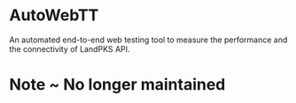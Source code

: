 # AutoWebTT
An automated end-to-end web testing tool to measure the performance and the connectivity of LandPKS API.

# Note ~ No longer maintained
